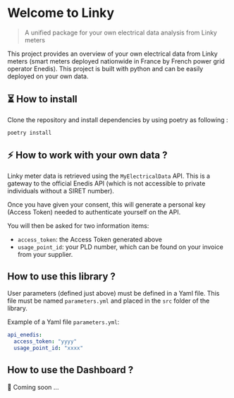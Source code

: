 # Welcome to Linky

> A unified package for your own electrical data analysis from Linky meters

This project provides an overview of your own electrical data from Linky meters (smart meters deployed nationwide in France by French power grid operator Enedis). This project is built with python and can be easily deployed on your own data.

## :hourglass_flowing_sand: How to install

Clone the repository and install dependencies by using poetry as following :
```
poetry install
```

## :zap: How to work with your own data ?

Linky meter data is retrieved using the `MyElectricalData` API. This is a gateway to the official Enedis API (which is not accessible to private individuals without a SIRET number). 

Once you have given your consent, this will generate a personal key (Access Token) needed to authenticate yourself on the API. 

You will then be asked for two information items:
* `access_token`: the Access Token generated above
* `usage_point_id`: your PLD number, which can be found on your invoice from your supplier.

## How to use this library ?

User parameters (defined just above) must be defined in a Yaml file. This file must be named `parameters.yml` and placed in the `src` folder of the library.

Example of a Yaml file `parameters.yml`:

```yaml
api_enedis:
  access_token: "yyyy"
  usage_point_id: "xxxx"
```

## How to use the Dashboard ?

:construction: Coming soon ...
